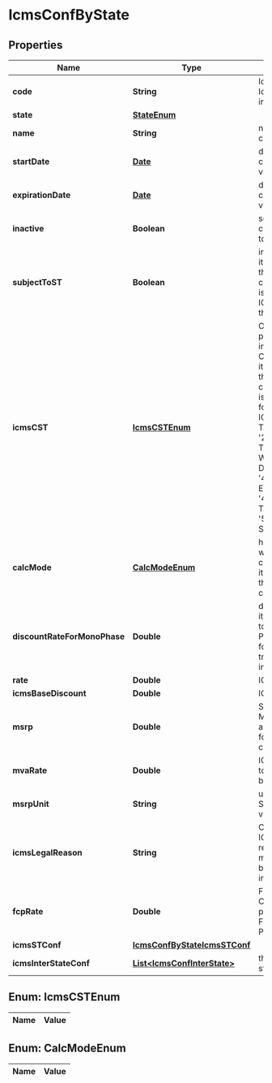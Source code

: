 
# IcmsConfByState

## Properties
Name | Type | Description | Notes
------------ | ------------- | ------------- | -------------
**code** | **String** | Identify the IcmsConfState in namespace | 
**state** | [**StateEnum**](StateEnum.md) |  | 
**name** | **String** | name for this configuration |  [optional]
**startDate** | [**Date**](Date.md) | date when this configuration values starts |  [optional]
**expirationDate** | [**Date**](Date.md) | date when this configuration values expire |  [optional]
**inactive** | **Boolean** | set this configuration to Inactive |  [optional]
**subjectToST** | **Boolean** | inform that the item linked to this configuration is subject to ICMS ST on this state |  [optional]
**icmsCST** | [**IcmsCSTEnum**](#IcmsCSTEnum) | On sales process inform the CST hat the item linked to this configuration is subject to for the own ICMS - &#39;00&#39; # TAXABLE - &#39;20&#39; # TAXABLE WITH BASE DISCOUNT - &#39;40&#39; # EXEMPT - &#39;41&#39; # NOT TAXABLE - &#39;50&#39; # SUSPENDED  |  [optional]
**calcMode** | [**CalcModeEnum**](#CalcModeEnum) | how this ICMS will be calculed for itens linked to this configuration |  [optional]
**discountRateForMonoPhase** | **Double** | discount if the item is subject to monophase PIS/COFINS for transactions inside state |  [optional]
**rate** | **Double** | ICMS rate |  [optional]
**icmsBaseDiscount** | **Double** | ICMS rate |  [optional]
**msrp** | **Double** | SRP or MMSRP amount base for this icms configuration |  [optional]
**mvaRate** | **Double** | ICMS mva rate to define calc base |  [optional]
**msrpUnit** | **String** | unit used to SRP amount value |  [optional]
**icmsLegalReason** | **String** | Code for the ICM legal reason, this message will be placed on invoice. |  [optional]
**fcpRate** | **Double** | Fundo de Combate à pobreza / Fund Against Poverty |  [optional]
**icmsSTConf** | [**IcmsConfByStateIcmsSTConf**](IcmsConfByStateIcmsSTConf.md) |  |  [optional]
**icmsInterStateConf** | [**List&lt;IcmsConfInterState&gt;**](IcmsConfInterState.md) | the map key is state code |  [optional]


<a name="IcmsCSTEnum"></a>
## Enum: IcmsCSTEnum
Name | Value
---- | -----


<a name="CalcModeEnum"></a>
## Enum: CalcModeEnum
Name | Value
---- | -----



